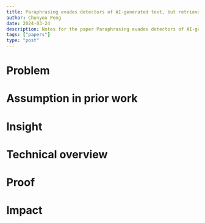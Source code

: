 ```yaml
---
title: Paraphrasing evades detectors of AI-generated text, but retrieval is an effective defense
author: Chunyou Peng
date: 2024-03-24
description: Notes for the paper Paraphrasing evades detectors of AI-generated text, but retrieval is an effective defense
tags: ["papers"]
type: "post"
---
```


# Problem


# Assumption in prior work

# Insight

# Technical overview

# Proof

# Impact

